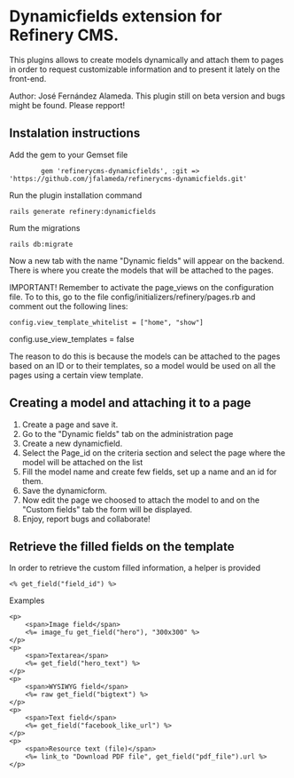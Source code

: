 # Dynamicfields extension for Refinery CMS.

This plugins allows to create models dynamically and attach them to pages in order to request customizable information and to present it lately on the front-end.

Author: José Fernández Alameda.
This plugin still on beta version and bugs might be found. Please repport!

## Instalation instructions

Add the gem to your Gemset file

			gem 'refinerycms-dynamicfields', :git => 'https://github.com/jfalameda/refinerycms-dynamicfields.git'

Run the plugin installation command

	rails generate refinery:dynamicfields

Rum the migrations

	rails db:migrate

Now a new tab with the name "Dynamic fields" will appear on the backend. There is where you create the models that will be attached to the pages.

IMPORTANT! Remember to activate the page_views on the configuration file. To to this, go to the file config/initializers/refinery/pages.rb and comment out the following lines:

	config.view_template_whitelist = ["home", "show"]
  config.use_view_templates = false

The reason to do this is because the models can be attached to the pages based on an ID or to their templates, so a model would be used on all the pages using a certain view template.

## Creating a model and attaching it to a page

1. Create a page and save it.
2. Go to the "Dynamic fields" tab on the administration page
3. Create a new dynamicfield.
4. Select the Page_id on the criteria section and select the page where the model will be attached on the list
5. Fill the model name and create few fields, set up a name and an id for them.
6. Save the dynamicform.
7. Now edit the page we choosed to attach the model to and on the "Custom fields" tab the form will be displayed.
8. Enjoy, report bugs and collaborate!

## Retrieve the filled fields on the template

In order to retrieve the custom filled information, a helper is provided

	<% get_field("field_id") %>

Examples

	<p>
		<span>Image field</span>
		<%= image_fu get_field("hero"), "300x300" %>
	</p>
	<p>
		<span>Textarea</span>
		<%= get_field("hero_text") %>
	</p>
	<p>
		<span>WYSIWYG field</span>
		<%= raw get_field("bigtext") %>
	</p>
	<p>
		<span>Text field</span>
		<%= get_field("facebook_like_url") %>
	</p>
	<p>
		<span>Resource text (file)</span>
		<%= link_to "Download PDF file", get_field("pdf_file").url %>
	</p>


